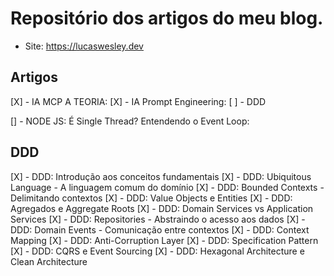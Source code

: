 # Repositório dos artigos do meu blog. 

- Site: https://lucaswesley.dev


## Artigos

[X] - IA MCP A TEORIA:
[X] - IA Prompt Engineering:
[ ] - DDD

[] - NODE JS: É Single Thread? Entendendo o Event Loop:


## DDD

[X] - DDD: Introdução aos conceitos fundamentais
[X] - DDD: Ubiquitous Language - A linguagem comum do domínio
[X] - DDD: Bounded Contexts - Delimitando contextos
[X] - DDD: Value Objects e Entities
[X] - DDD: Agregados e Aggregate Roots
[X] - DDD: Domain Services vs Application Services
[X] - DDD: Repositories - Abstraindo o acesso aos dados
[X] - DDD: Domain Events - Comunicação entre contextos
[X] - DDD: Context Mapping
[X] - DDD: Anti-Corruption Layer
[X] - DDD: Specification Pattern
[X] - DDD: CQRS e Event Sourcing
[X] - DDD: Hexagonal Architecture e Clean Architecture
